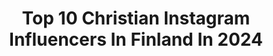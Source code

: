 ---
title: Top 10 Christian Instagram Influencers In Finland In 2024
description: >-
  Find top christian Instagram influencers in Finland in 2024. Most popular hashtags: #photography #photooftheday #delhi.
platform: Instagram
hits: 13
text_top: Identify the top-rated Instagram accounts on inBeat.
text_bottom: inBeat aggregates 13 Instagram influencers like this in Finland for you to collaborate.
profiles:
  - username: "monika_agarwall_04"
    fullname: >-
      Moni💖💖
    bio: >-
      @christian___bella_ ➡️5➖ßøYf®!€ñd ➡️DõN't Wo®®y !t'$ My ß!®tHdAt€😉 ➡️$€ãLf!€ Add!©tD📱 ➡️DõN't Pl@Y W!tH M€ B'©ôZ I KñôW I ©ãN Pl@Y ßâTt€® Th@ñ U😎
    location: "Finland"
    followers: 104182
    engagement: 113
    commentsToLikes: 0.084674
    id: ck9wh9d19wvay0j78vl96zkqp
    verified: false
    hashtags: "#model, #literasi, #post, #gururandhawa"
  - username: "sinisliik"
    fullname: >-
      Sini ✖️ sisustus/lifestyle
    bio: >-
      ✖️Ajattomat ja kestävät valinnat. Kotimaisuus. Ajatuksia arjesta. Vuosien saatossa sisustettu koti. Elämää, ei sen enempää. ✖️ sliikblog@gmail.com
    location: "Finland"
    followers: 23937
    engagement: 180
    commentsToLikes: 0.058972
    id: ck5py4p55uav60i11d3ukdagj
    verified: false
    hashtags: "#muoti, #sisustusblogi, #finnishdesign, #marimuksu"
  - username: "emmi.peltonen"
    fullname: >-
      Emmi Peltonen
    bio: >-
      Hi!🤍 Finnish Figure skater • Olympian @eshestudios • @redbullsuomi athlete 💌 contactemmipeltonen@gmail.com
    location: "Finland"
    followers: 17784
    engagement: 949
    commentsToLikes: 0.009224
    id: ck5zw0p9v596o0i14daeklpvr
    verified: false
    hashtags: "#gifted"
  - username: "tsapatakis_a"
    fullname: >-
      Αντώνης Τσαπατάκης
    bio: >-
      @toyota @toyota.hellas @kallistivouliagmeni
    location: "Finland"
    followers: 74350
    engagement: 673
    commentsToLikes: 0.021528
    id: ck5bv0iz7irjv0i11e10om8j6
    verified: false
    hashtags: "#swimming, #tsapatakis, #solgar, #greece"
  - username: "rebeckalala"
    fullname: >-
      Rebecka Assio
    bio: >-
      Listen to my music on SPOTIFY✨👇🏽
    location: "Finland"
    followers: 2135
    engagement: 1118
    commentsToLikes: 0.128467
    id: ck6tw1cwdpg0v0j71n2ruu5j3
    verified: false
    hashtags: "#p4n, #singing, #acousticcover, #acoustic"
  - username: "szjudy"
    fullname: >-
      Judit Sziva
    bio: >-
      Stunt woman Parkour | Climbing | Martial arts 📍 Helsinki ⬇️ Girl fight video ⬇️
    location: "Finland"
    followers: 7238
    engagement: 442
    commentsToLikes: 0.060404
    id: ck14ivjf2hcj10i19eo930pei
    verified: false
    hashtags: "#parkourwomen, #tricking, #climbing, #sportmodel"
  - username: "meerikoutaniemi"
    fullname: >-
      Meeri Koutaniemi
    bio: >-
      Photographer & Journalist // Human rights activist & Feminist // Dance & Nature lover
    location: "Finland"
    followers: 78989
    engagement: 756
    commentsToLikes: 0.012252
    id: ck135z8c53yv00i19q3ssb9ld
    verified: false
    hashtags: "#filippasohva, #kummitytt, #rakas, #hengitys"
  - username: "tapparafansofficial"
    fullname: >-
      Tappara Tampere
    bio: >-
      🥇x17 🥈x13 🥉x12 Sukupolvelta toiselle #Tappara
    location: "Finland"
    followers: 44393
    engagement: 467
    commentsToLikes: 0.017934
    id: ck55lqy21271c0i11g1kaovye
    verified: false
    hashtags: "#tappara, #championsgobeyond, #liiga, #tampere"
  - username: "cris_boy_cr7"
    fullname: >-
      ᴀᴊᴀʏ ᴄʀ 🎭
    bio: >-
      ❤ ᴅɪᴇ-ʜᴀʀᴅ ꜰᴀɴ ᴏꜰ ʀᴏɴᴏ ❤ . ᴘʀꜱɴʟ ᴀᴄᴄɴᴛ : @a_j_7_y . 🐐 @cristiano 🐐 . ✨ @juventus ✨ . ⚡ʏᴏᴜʀ ʟᴏᴠᴇ ᴍᴀᴋᴇꜱ ᴍᴇ ꜱᴛʀᴏɴɢ & ʏᴏᴜʀ ʜᴀᴛᴇꜱ ᴍᴀᴋᴇꜱ ᴍᴇ ᴜɴꜱᴛᴏᴘᴘᴀʙʟᴇ ⚡
    location: "Finland"
    followers: 102920
    engagement: 324
    commentsToLikes: 0.011408
    id: ck9hapw0adkrs0j78prmrtle2
    verified: false
    hashtags: ""
  - username: "dq_the_legend"
    fullname: >-
      🔰DQ THE LEGEND🔰[ 20K🔒]
    bio: >-
      🔹@dqsalmaan ᴏꜰꜰɪᴄɪᴀʟ ꜰᴀɴ ᴘᴀɢᴇ 🔹24ʜ×7ᴜᴘᴅᴀᴛᴇꜱ 🔹ᴏɴʟɪɴᴇ ᴘʀᴏᴍᴏᴛɪᴏɴ ᴛᴇᴀᴍ 🔹ᴘʜᴏᴛᴏꜱ,ᴠɪᴅᴇᴏꜱ,ᴛʀᴏʟʟꜱ,ᴇᴛᴄ 🔹ᴅQ ɴᴇxᴛ ᴍᴏᴠɪᴇꜱ👇 ➡ᴋᴜʀᴜᴘᴘ ➡ʜᴇʏ ꜱɪɴᴀᴍɪᴋᴀ ➡ᴠᴀᴀɴ
    location: "Finland"
    followers: 17529
    engagement: 510
    commentsToLikes: 0.013621
    id: ck9wief0h1yju0j78gf51n0ni
    verified: false
    hashtags: "#followforfollowback, #chennai, #kozhikode, #vijay"
---